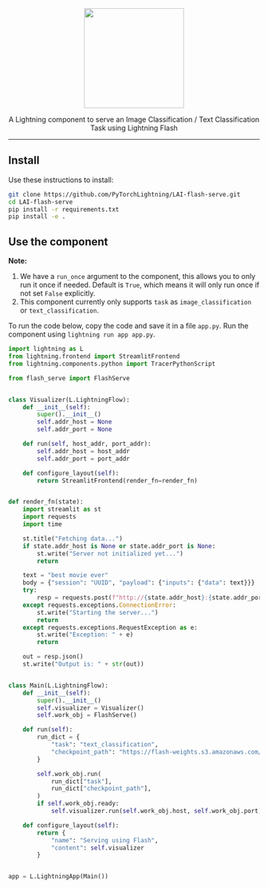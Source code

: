 <div align="center">
<img src="https://pl-bolts-doc-images.s3.us-east-2.amazonaws.com/lai.png" width="200px">

A Lightning component to serve an Image Classification / Text Classification Task using Lightning Flash

______________________________________________________________________

</div>

## Install

Use these instructions to install:

```bash
git clone https://github.com/PyTorchLightning/LAI-flash-serve.git
cd LAI-flash-serve
pip install -r requirements.txt
pip install -e .
```

## Use the component

**Note:**

1. We have a `run_once` argument to the component, this allows you to only run it once if needed. Default is `True`, which means it will only run once if not set `False` explicitly.
1. This component currently only supports `task` as `image_classification` or `text_classification`.

To run the code below, copy the code and save it in a file `app.py`. Run the component using `lightning run app app.py`.

```python
import lightning as L
from lightning.frontend import StreamlitFrontend
from lightning.components.python import TracerPythonScript

from flash_serve import FlashServe


class Visualizer(L.LightningFlow):
    def __init__(self):
        super().__init__()
        self.addr_host = None
        self.addr_port = None

    def run(self, host_addr, port_addr):
        self.addr_host = host_addr
        self.addr_port = port_addr

    def configure_layout(self):
        return StreamlitFrontend(render_fn=render_fn)


def render_fn(state):
    import streamlit as st
    import requests
    import time

    st.title("Fetching data...")
    if state.addr_host is None or state.addr_port is None:
        st.write("Server not initialized yet...")
        return

    text = "best movie ever"
    body = {"session": "UUID", "payload": {"inputs": {"data": text}}}
    try:
        resp = requests.post(f"http://{state.addr_host}:{state.addr_port}/predict", json=body)
    except requests.exceptions.ConnectionError:
        st.write("Starting the server...")
        return
    except requests.exceptions.RequestException as e:
        st.write("Exception: " + e)
        return

    out = resp.json()
    st.write("Output is: " + str(out))


class Main(L.LightningFlow):
    def __init__(self):
        super().__init__()
        self.visualizer = Visualizer()
        self.work_obj = FlashServe()

    def run(self):
        run_dict = {
            "task": "text_classification",
            "checkpoint_path": "https://flash-weights.s3.amazonaws.com/0.7.0/text_classification_model.pt"
        }

        self.work_obj.run(
            run_dict["task"],
            run_dict["checkpoint_path"],
        )
        if self.work_obj.ready:
            self.visualizer.run(self.work_obj.host, self.work_obj.port)

    def configure_layout(self):
        return {
            "name": "Serving using Flash",
            "content": self.visualizer
        }


app = L.LightningApp(Main())
```
